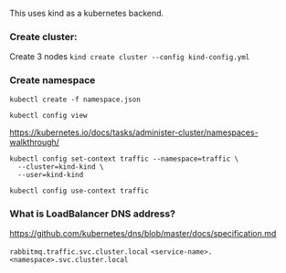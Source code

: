 This uses kind as a kubernetes backend.


### Create cluster:
Create 3 nodes
`kind create cluster --config kind-config.yml`



### Create namespace

`kubectl create -f namespace.json`

`kubectl config view`

https://kubernetes.io/docs/tasks/administer-cluster/namespaces-walkthrough/

```
kubectl config set-context traffic --namespace=traffic \
  --cluster=kind-kind \
  --user=kind-kind
```

`kubectl config use-context traffic`

### What is LoadBalancer DNS address?
https://github.com/kubernetes/dns/blob/master/docs/specification.md

`rabbitmq.traffic.svc.cluster.local`
`<service-name>.<namespace>.svc.cluster.local`